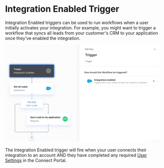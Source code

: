 # Integration Enabled Trigger

Integration Enabled triggers can be used to run workflows when a user initially activates your integration. For example, you might want to trigger a workflow that syncs all leads from your customer's CRM to your application once they've enabled the integration.

![](<../../.gitbook/assets/Triggering a Paragon Connect workflow once the integration is enabled.png>)

The Integration Enabled trigger will fire when your user connects their integration to an account AND they have completed any required [User Settings](../../connect-portal/workflow-user-settings.md) in the Connect Portal.
